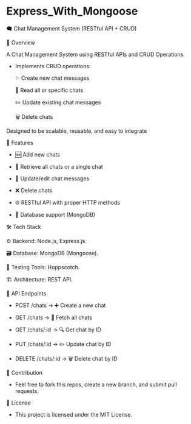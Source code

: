 # Express_With_Mongoose
🗨️ Chat Management System (RESTful API + CRUD)

📌 Overview

  A Chat Management System using RESTful APIs and CRUD Operations.

- Implements CRUD operations:

  ✨ Create new chat messages
  
  👀 Read all or specific chats

  ✏️ Update existing chat messages

  🗑️ Delete chats

Designed to be scalable, reusable, and easy to integrate

🚀 Features

- 🆕 Add new chats

- 📄 Retrieve all chats or a single chat

- 📝 Update/edit chat messages

- ❌ Delete chats

- 🌐 RESTful API with proper HTTP methods

- 💾 Database support (MongoDB)

🛠️ Tech Stack

  ⚙️ Backend: Node.js, Express.js.

  🗃️ Database: MongoDB (Mongoose).

  🧪 Testing Tools: Hoppscotch.

  🏗️ Architecture: REST API.

📂 API Endpoints

 - POST /chats → ➕ Create a new chat

 - GET /chats → 📄 Fetch all chats

 - GET /chats/:id → 🔍 Get chat by ID

 - PUT /chats/:id → ✏️ Update chat by ID

 - DELETE /chats/:id → 🗑️ Delete chat by ID

🤝 Contribution

- Feel free to fork this repos, create a new branch, and submit pull requests.

📜 License

- This project is licensed under the MIT License.
